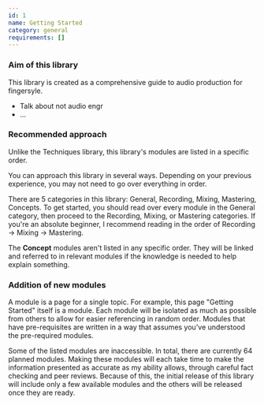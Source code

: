 ```yaml
---
id: 1
name: Getting Started
category: general
requirements: []
---
```


### Aim of this library

This library is created as a comprehensive guide to audio production for fingersyle.

- Talk about not audio engr
- ...

### Recommended approach

Unlike the Techniques library, this library's modules are listed in a specific order.

You can approach this library in several ways. Depending on your previous experience, you may not need to go over everything in order.

There are 5 categories in this library: General, Recording, Mixing, Mastering, Concepts. To get started, you should read over every module in the General category, then proceed to the Recording, Mixing, or Mastering categories. If you're an absolute beginner, I recommend reading in the order of Recording -> Mixing -> Mastering.

The **Concept** modules aren't listed in any specific order. They will be linked and referred to in relevant modules if the knowledge is needed to help explain something.

### Addition of new modules

A module is a page for a single topic. For example, this page "Getting Started" itself is a module. Each module will be isolated as much as possible from others to allow for easier referencing in random order. Modules that have pre-requisites are written in a way that assumes you've understood the pre-required modules.

Some of the listed modules are inaccessible. In total, there are currently 64 planned modules. Making these modules will each take time to make the information presented as accurate as my ability allows, through careful fact checking and peer reviews. Because of this, the initial release of this library will include only a few available modules and the others will be released once they are ready.
